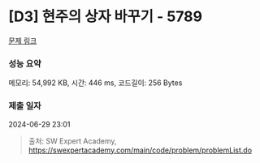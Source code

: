 # [D3] 현주의 상자 바꾸기 - 5789 

[문제 링크](https://swexpertacademy.com/main/code/problem/problemDetail.do?contestProbId=AWYygN36Qn8DFAVm) 

### 성능 요약

메모리: 54,992 KB, 시간: 446 ms, 코드길이: 256 Bytes

### 제출 일자

2024-06-29 23:01



> 출처: SW Expert Academy, https://swexpertacademy.com/main/code/problem/problemList.do